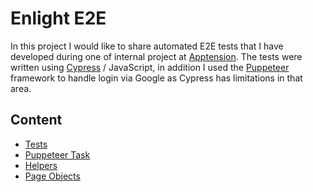 # Enlight E2E

In this project I would like to share automated E2E tests that I have developed during one of internal project at [Apptension](https://www.apptension.com/). The tests were written using [Cypress](https://www.cypress.io/) / JavaScript, in addition I used the [Puppeteer](https://pptr.dev/) framework to handle login via Google as Cypress has limitations in that area.

## Content
* [Tests](https://github.com/jakubrylko/enlight-e2e/tree/main/cypress/e2e)
* [Puppeteer Task](https://github.com/jakubrylko/enlight-e2e/tree/main/cypress/tasks)
* [Helpers](https://github.com/jakubrylko/enlight-e2e/tree/main/cypress/support)
* [Page Objects](https://github.com/jakubrylko/enlight-e2e/tree/main/cypress/page-object)
